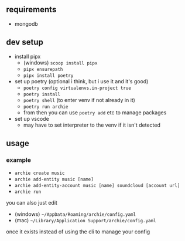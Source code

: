 ## requirements
- mongodb

## dev setup
- install pipx
    - (windows) `scoop install pipx`
    - `pipx ensurepath`
    - `pipx install poetry`
- set up poetry
    (optional i think, but i use it and it's good)
    - `poetry config virtualenvs.in-project true`
    - `poetry install`
    - `poetry shell` (to enter venv if not already in it)
    - `poetry run archie`
    - from then you can use `poetry add` etc to manage packages
- set up vscode
    - may have to set interpreter to the venv if it isn't detected

## usage
### example
- `archie create music`
- `archie add-entity music [name]`
- `archie add-entity-account music [name] soundcloud [account url]`
- `archie run `

you can also just edit
- (windows) `~/AppData/Roaming/archie/config.yaml`
- (mac) `~/Library/Application Support/archie/config.yaml`

once it exists instead of using the cli to manage your config
